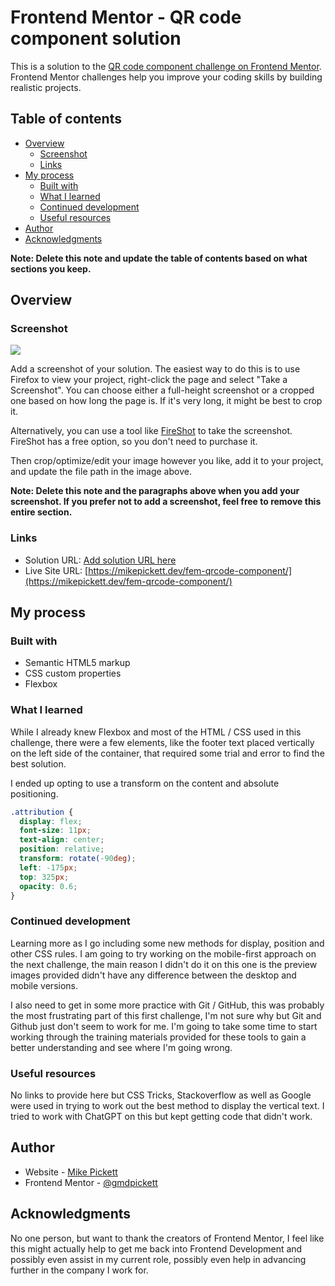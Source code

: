 # Frontend Mentor - QR code component solution

This is a solution to the [QR code component challenge on Frontend Mentor](https://www.frontendmentor.io/challenges/qr-code-component-iux_sIO_H). Frontend Mentor challenges help you improve your coding skills by building realistic projects. 

## Table of contents

- [Overview](#overview)
  - [Screenshot](#screenshot)
  - [Links](#links)
- [My process](#my-process)
  - [Built with](#built-with)
  - [What I learned](#what-i-learned)
  - [Continued development](#continued-development)
  - [Useful resources](#useful-resources)
- [Author](#author)
- [Acknowledgments](#acknowledgments)

**Note: Delete this note and update the table of contents based on what sections you keep.**

## Overview

### Screenshot

![](.fem-qrcode-component/images/screenshot.png)

Add a screenshot of your solution. The easiest way to do this is to use Firefox to view your project, right-click the page and select "Take a Screenshot". You can choose either a full-height screenshot or a cropped one based on how long the page is. If it's very long, it might be best to crop it.

Alternatively, you can use a tool like [FireShot](https://getfireshot.com/) to take the screenshot. FireShot has a free option, so you don't need to purchase it. 

Then crop/optimize/edit your image however you like, add it to your project, and update the file path in the image above.

**Note: Delete this note and the paragraphs above when you add your screenshot. If you prefer not to add a screenshot, feel free to remove this entire section.**

### Links

- Solution URL: [Add solution URL here](https://your-solution-url.com)
- Live Site URL: [https://mikepickett.dev/fem-qrcode-component/](https://mikepickett.dev/fem-qrcode-component/)

## My process

### Built with

- Semantic HTML5 markup
- CSS custom properties
- Flexbox

### What I learned

While I already knew Flexbox and most of the HTML / CSS used in this challenge, there were a few elements, like the footer text placed vertically on the left side of the container, that required some trial and error to find the best solution. 

I ended up opting to use a transform on the content and absolute positioning. 

```css
.attribution {
  display: flex;
  font-size: 11px;
  text-align: center;
  position: relative;
  transform: rotate(-90deg);
  left: -175px;
  top: 325px;
  opacity: 0.6;
}
```

### Continued development

Learning more as I go including some new methods for display, position and other CSS rules. I am going to try working on the mobile-first approach on the next challenge, the main reason I didn't do it on this one is the preview images provided didn't have any difference between the desktop and mobile versions. 

I also need to get in some more practice with Git / GitHub, this was probably the most frustrating part of this first challenge, I'm not sure why but Git and Github just don't seem to work for me. I'm going to take some time to start working through the training materials provided for these tools to gain a better understanding and see where I'm going wrong. 

### Useful resources

No links to provide here but CSS Tricks, Stackoverflow as well as Google were used in trying to work out the best method to display the vertical text. I tried to work with ChatGPT on this but kept getting code that didn't work. 

## Author

- Website - [Mike Pickett](http://www.mikepickett.dev)
- Frontend Mentor - [@gmdpickett](https://www.frontendmentor.io/profile/gmdpickett)

## Acknowledgments

No one person, but want to thank the creators of Frontend Mentor, I feel like this might actually help to get me back into Frontend Development and possibly even assist in my current role, possibly even help in advancing further in the company I work for. 

